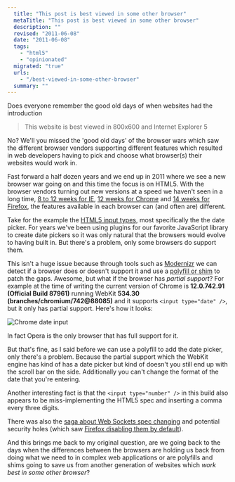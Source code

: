 ```yaml
---
  title: "This post is best viewed in some other browser"
  metaTitle: "This post is best viewed in some other browser"
  description: ""
  revised: "2011-06-08"
  date: "2011-06-08"
  tags: 
    - "html5"
    - "opinionated"
  migrated: "true"
  urls: 
    - "/best-viewed-in-some-other-browser"
  summary: ""
---
```

Does everyone remember the good old days of when websites had the introduction

> This website is best viewed in 800x600 and Internet Explorer 5

No? We'll you missed the 'good old days' of the browser wars which saw the different browser vendors supporting different features which resulted in web developers having to pick and choose what browser(s) their websites would work in.

Fast forward a half dozen years and we end up in 2011 where we see a new browser war going on and this time the focus is on HTML5. With the browser vendors turning out new versions at a speed we haven't seen in a long time, [8 to 12 weeks for IE][1], [12 weeks for Chrome][2] and [14 weeks for Firefox][3], the features available in each browser can (and often are) different.

Take for the example the [HTML5 input types][4], most specifically the the date picker. For years we've been using plugins for our favorite JavaScript library to create date pickers so it was only natural that the browsers would evolve to having built in. But there's a problem, only some browsers do support them.

This isn't a huge issue because through tools such as [Modernizr][5] we can detect if a browser does or doesn't support it and use a [polyfill or shim][6] to patch the gaps. Awesome, but what if the browser has *partial support*? For example at the time of writing the current version of Chrome is **12.0.742.91 (Official Build 87961)** running WebKit **534.30 (branches/chromium/742@88085)** and it supports `<input type="date" />`, but it only has partial support. Here's how it looks:

![Chrome date input][7]

In fact Opera is the only browser that has full support for it.

But that's fine, as I said before we can use a polyfill to add the date picker, only there's a problem. Because the partial support which the WebKit engine has kind of has a date picker but kind of doesn't you still end up with the scroll bar on the side. Additionally you can't change the format of the date that you're entering.

Another interesting fact is that the `<input type="number" />` in this build also appears to be miss-implementing the HTML5 spec and inserting a comma every three digits.

There was also the [saga about Web Sockets spec changing][8] and potential security holes (which saw [Firefox disabling them by default][9]).

And this brings me back to my original question, are we going back to the days when the differences between the browsers are holding us back from doing what we need to in complex web applications or are polyfills and shims going to save us from another generation of websites which *work best in some other browser*?


  [1]: http://blogs.msdn.com/b/ie/archive/2011/04/12/native-html5-first-ie10-platform-preview-available-for-download.aspx
  [2]: https://docs.google.com/present/view?id=dg63dpc6_4d7vkk6ch&pli=1
  [3]: https://developer.mozilla.org/devnews/index.php/2011/04/07/new-development-channels-and-repositories-for-rapid-releases/
  [4]: http://diveintohtml5.org/forms.html
  [5]: http://modernizr.com
  [6]: https://github.com/Modernizr/Modernizr/wiki/HTML5-Cross-Browser-Polyfills
  [7]: https://www.aaron-powell.com/get/web-dev/chrome-input-date.PNG
  [8]: http://www.xtranormal.com/watch/7991991/web-sockets-we-are-the-first
  [9]: http://hacks.mozilla.org/2010/12/websockets-disabled-in-firefox-4/
